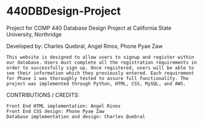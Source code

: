 # 440DBDesign-Project
Project for COMP 440 Database Design Project at California State University, Northridge

Developed by: Charles Quebral, Angel Rinos, Phone Pyae Zaw

    This website is designed to allow users to signup and register within our database. Users must complete all the registration requirements in order to successfully sign up. Once registered, users will be able to see their information which they previously entered. Each requirement for Phase 1 was thoroughly tested to assure full functionality. The project was implemented through Python, HTML, CSS, MySQL, and AWS.

CONTRIBUTIONS / CREDITS:

    Front End HTML implementation: Angel Rinos
    Front End CSS design: Phone Pyae Zaw
    Database implementation and design: Charles Quebral
